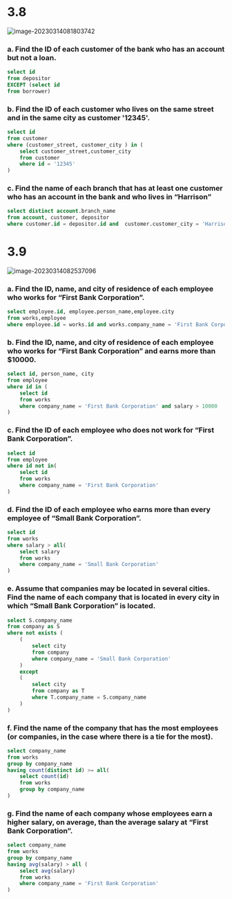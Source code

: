 # 3.8

![image-20230314081803742](C:\Users\HP\AppData\Roaming\Typora\typora-user-images\image-20230314081803742.png) 

### a. Find the ID of each customer of the bank who has an account but not a loan. 

```sql
select id 
from depositor
EXCEPT (select id
from borrower)
```

### b. Find the ID of each customer who lives on the same street and in the same city as customer '12345'. 

```sql
select id
from customer  
where (customer_street, customer_city ) in ( 
    select customer_street,customer_city 
    from customer
    where id = '12345'
)
```

### c. Find the name of each **branch** that has at least **one customer** who has an account in the bank and who lives in “Harrison”

```sql
select distinct account.branch_name
from account, customer, depositor
where customer.id = depositor.id and  customer.customer_city = 'Harrison' and account.account_number = depositor.account_number 
```

# 3.9

![image-20230314082537096](C:\Users\HP\AppData\Roaming\Typora\typora-user-images\image-20230314082537096.png)

### a. Find the ID, name, and city of residence of each employee who works for “First Bank Corporation”. 

```sql
select employee.id, employee.person_name,employee.city 
from works,employee 
where employee.id = works.id and works.company_name = 'First Bank Corporation'
```

### b. Find the ID, name, and city of residence of each employee who works for “First Bank Corporation” and earns more than $10000. 

```sql
select id, person_name, city
from employee 
where id in (
    select id
    from works
    where company_name = 'First Bank Corporation' and salary > 10000
) 
```

### c. Find the ID of each employee who does not work for “First Bank Corporation”. 

```sql
select id 
from employee
where id not in(
    select id
    from works
    where company_name = 'First Bank Corporation'
)
```

### d. Find the ID of each employee who earns more than every employee of “Small Bank Corporation”. 

```sql
select id
from works
where salary > all(
    select salary
    from works
    where company_name = 'Small Bank Corporation'
)
```

### e. Assume that companies may be located in several cities. Find the name of each company that is located in every city in which “Small Bank Corporation” is located. 

```sql
select S.company_name 
from company as S 
where not exists (
    (
        select city
        from company
        where company_name = 'Small Bank Corporation'
    )
    except
    (
        select city
        from company as T
        where T.company_name = S.company_name
    )
)
```

### f. Find the name of the company that has the most employees (or companies, in the case where there is a tie for the most). 

```sql
select company_name
from works 
group by company_name
having count(distinct id) >= all(
    select count(id) 
    from works 
    group by company_name
)
```

### g. Find the name of each company whose employees earn a higher salary, on average, than the average salary at “First Bank Corporation”.

```sql
select company_name
from works 
group by company_name
having avg(salary) > all (
    select avg(salary)
    from works 
    where company_name = 'First Bank Corporation' 
)
```
